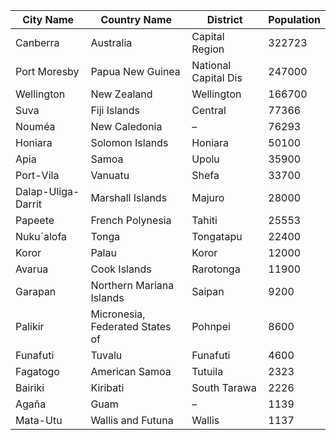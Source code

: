 | City Name | Country Name | District | Population |
| --- | --- | --- | --- |
| Canberra | Australia | Capital Region | 322723 |
| Port Moresby | Papua New Guinea | National Capital Dis | 247000 |
| Wellington | New Zealand | Wellington | 166700 |
| Suva | Fiji Islands | Central | 77366 |
| Nouméa | New Caledonia | – | 76293 |
| Honiara | Solomon Islands | Honiara | 50100 |
| Apia | Samoa | Upolu | 35900 |
| Port-Vila | Vanuatu | Shefa | 33700 |
| Dalap-Uliga-Darrit | Marshall Islands | Majuro | 28000 |
| Papeete | French Polynesia | Tahiti | 25553 |
| Nuku´alofa | Tonga | Tongatapu | 22400 |
| Koror | Palau | Koror | 12000 |
| Avarua | Cook Islands | Rarotonga | 11900 |
| Garapan | Northern Mariana Islands | Saipan | 9200 |
| Palikir | Micronesia, Federated States of | Pohnpei | 8600 |
| Funafuti | Tuvalu | Funafuti | 4600 |
| Fagatogo | American Samoa | Tutuila | 2323 |
| Bairiki | Kiribati | South Tarawa | 2226 |
| Agaña | Guam | – | 1139 |
| Mata-Utu | Wallis and Futuna | Wallis | 1137 |
